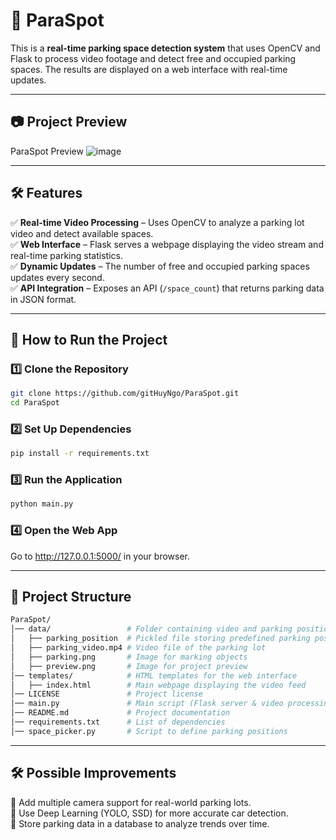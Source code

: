 # 🚗 ParaSpot

This is a **real-time parking space detection system** that uses OpenCV and Flask to process video footage and detect free and occupied parking spaces. The results are displayed on a web interface with real-time updates.

---

## 📷 Project Preview
ParaSpot Preview
![image](https://github.com/user-attachments/assets/8f94df20-a9c9-481b-a678-e05102368e1b)


---

## 🛠 Features
✅ **Real-time Video Processing** – Uses OpenCV to analyze a parking lot video and detect available spaces.  
✅ **Web Interface** – Flask serves a webpage displaying the video stream and real-time parking statistics.  
✅ **Dynamic Updates** – The number of free and occupied parking spaces updates every second.  
✅ **API Integration** – Exposes an API (`/space_count`) that returns parking data in JSON format.  

---

## 🚀 How to Run the Project
### 1️⃣ Clone the Repository
```bash
git clone https://github.com/gitHuyNgo/ParaSpot.git
cd ParaSpot
```
### 2️⃣ Set Up Dependencies
```bash
pip install -r requirements.txt
```
### 3️⃣ Run the Application
```bash
python main.py
```
### 4️⃣ Open the Web App
Go to http://127.0.0.1:5000/ in your browser.

---

## 🔧 Project Structure
```bash
ParaSpot/
│── data/                 # Folder containing video and parking positions
│   ├── parking_position  # Pickled file storing predefined parking positions
│   ├── parking_video.mp4 # Video file of the parking lot
│   ├── parking.png       # Image for marking objects
│   ├── preview.png       # Image for project preview
│── templates/            # HTML templates for the web interface
│   ├── index.html        # Main webpage displaying the video feed
│── LICENSE               # Project license
│── main.py               # Main script (Flask server & video processing)
│── README.md             # Project documentation
│── requirements.txt      # List of dependencies
│── space_picker.py       # Script to define parking positions
```

---

## 🛠 Possible Improvements
🔹 Add multiple camera support for real-world parking lots.  
🔹 Use Deep Learning (YOLO, SSD) for more accurate car detection.  
🔹 Store parking data in a database to analyze trends over time.
